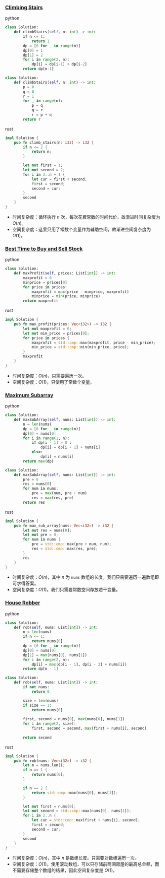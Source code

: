 ### [Climbing Stairs](https://leetcode.cn/problems/climbing-stairs/)

python
```python
class Solution:
    def climbStairs(self, n: int) -> int:
        if n <= 1:
            return 1
        dp = [0 for _ in range(n)]
        dp[0] = 1
        dp[1] = 2
        for i in range(2, n):
            dp[i] = dp[i-1] + dp[i-2]
        return dp[n-1]

class Solution:
    def climbStairs(self, n: int) -> int:
        p = 0
        q = 0
        r = 1
        for _ in range(n):
            p = q
            q = r
            r = p + q
        return r
```

rust
```rust
impl Solution {
    pub fn climb_stairs(n: i32) -> i32 {
        if n <= 2 {
            return n;
        }

        let mut first = 1;
        let mut second = 2;
        for i in 3..n + 1 {
            let cur = first + second;
            first = second;
            second = cur;
        }
        second
    }
}
```

* 时间复杂度：循环执行 $n$ 次，每次花费常数的时间代价，故渐进时间复杂度为 $O(n)$。
* 空间复杂度：这里只用了常数个变量作为辅助空间，故渐进空间复杂度为 $O(1)$。

### [Best Time to Buy and Sell Stock](https://leetcode.cn/problems/best-time-to-buy-and-sell-stock/)

python
```python
class Solution:
    def maxProfit(self, prices: List[int]) -> int:
        maxprofit = 0
        minprice = prices[0]
        for price in prices:
            maxprofit = max(price - minprice, maxprofit)
            minprice = min(price, minprice)
        return maxprofit
```

rust
```rust
impl Solution {
    pub fn max_profit(prices: Vec<i32>) -> i32 {
        let mut maxprofit = 0;
        let mut min_price = prices[0];
        for price in prices {
            maxprofit = std::cmp::max(maxprofit, price - min_price);
            min_price = std::cmp::min(min_price, price);
        }
        maxprofit
    }
}
```

* 时间复杂度：$O(n)$，只需要遍历一次。
* 空间复杂度：$O(1)$，只使用了常数个变量。

### [Maximum Subarray](https://leetcode.cn/problems/maximum-subarray/)

python
```python
class Solution:
    def maxSubArray(self, nums: List[int]) -> int:
        n = len(nums)
        dp = [0 for _ in range(n)]
        dp[0] = nums[0]
        for i in range(1, n):
            if dp[i - 1] > 0 :
                dp[i] = dp[i - 1] + nums[i]
            else:
                dp[i] = nums[i]
        return max(dp)

class Solution:
    def maxSubArray(self, nums: List[int]) -> int:
        pre = 0
        res = nums[0]
        for num in nums:
            pre = max(num, pre + num)
            res = max(res, pre)
        return res
```

rust
```rust
impl Solution {
    pub fn max_sub_array(nums: Vec<i32>) -> i32 {
        let mut res = nums[0];
        let mut pre = 0;
        for num in nums {
            pre = std::cmp::max(pre + num, num);
            res = std::cmp::max(res, pre);
        }
        res
    }
}
```

* 时间复杂度：$O(n)$，其中 $n$ 为 `nums` 数组的长度。我们只需要遍历一遍数组即可求得答案。
* 空间复杂度：$O(1)$。我们只需要常数空间存放若干变量。

### [House Robber](https://leetcode.cn/problems/house-robber/)

python
```python
class Solution:
    def rob(self, nums: List[int]) -> int:
        n = len(nums)
        if n <= 1:
            return nums[0]
        dp = [0 for _ in range(n)]
        dp[0] = nums[0]
        dp[1] = max(nums[0], nums[1])
        for i in range(2, n):
            dp[i] = max(dp[i - 1], dp[i - 2] + nums[i])
        return dp[n - 1]

class Solution:
    def rob(self, nums: List[int]) -> int:
        if not nums:
            return 0

        size = len(nums)
        if size == 1:
            return nums[0]
        
        first, second = nums[0], max(nums[0], nums[1])
        for i in range(2, size):
            first, second = second, max(first + nums[i], second)
        
        return second
```

rust
```rust
impl Solution {
    pub fn rob(nums: Vec<i32>) -> i32 {
        let n = nums.len();
        if n == 1 {
            return nums[0];
        }

        if n == 2 {
            return std::cmp::max(nums[0], nums[1]);
        }

        let mut first = nums[0];
        let mut second = std::cmp::max(nums[0], nums[1]);
        for i in 2..n {
            let cur = std::cmp::max(first + nums[i], second);
            first = second;
            second = cur;
        }
        second
    }
}
```

* 时间复杂度：$O(n)$，其中 $n$ 是数组长度。只需要对数组遍历一次。
* 空间复杂度：$O(1)$。使用滚动数组，可以只存储前两间房屋的最高总金额，而不需要存储整个数组的结果，因此空间复杂度是 $O(1)$。
